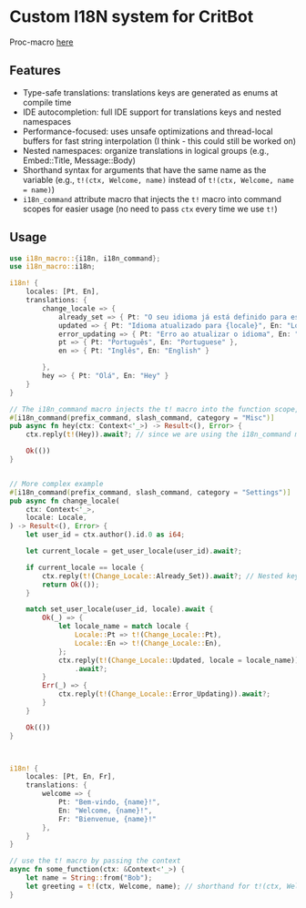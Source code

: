 # Custom I18N system for CritBot
Proc-macro [here](/i18n_macro/)


## Features
- Type-safe translations: translations keys are generated as enums at compile time
- IDE autocompletion: full IDE support for translations keys and nested namespaces
- Performance-focused: uses unsafe optimizations and thread-local buffers for fast string interpolation (I think - this could still be worked on)
- Nested namespaces: organize translations in logical groups (e.g., Embed::Title, Message::Body)
- Shorthand syntax for arguments that have the same name as the variable (e.g., `t!(ctx, Welcome, name)` instead of `t!(ctx, Welcome, name = name)`)
- `i18n_command` attribute macro that injects the `t!` macro into command scopes for easier usage (no need to pass `ctx` every time we use `t!`)

## Usage

```rust
use i18n_macro::{i18n, i18n_command};
use i18n_macro::i18n;

i18n! {
    locales: [Pt, En],
    translations: {
        change_locale => {
            already_set => { Pt: "O seu idioma já está definido para este valor.", En: "Your locale is already set to this value." },
            updated => { Pt: "Idioma atualizado para {locale}", En: "Locale updated to {locale}" },
            error_updating => { Pt: "Erro ao atualizar o idioma", En: "Error updating locale" },
            pt => { Pt: "Português", En: "Portuguese" },
            en => { Pt: "Inglês", En: "English" }

        },
        hey => { Pt: "Olá", En: "Hey" }
    }
}

// The i18n_command macro injects the t! macro into the function scope, and registers the command using poise::command.
#[i18n_command(prefix_command, slash_command, category = "Misc")]
pub async fn hey(ctx: Context<'_>) -> Result<(), Error> {
    ctx.reply(t!(Hey)).await?; // since we are using the i18n_command macro, we can use the t! macro without passing ctx.

    Ok(())
}


// More complex example
#[i18n_command(prefix_command, slash_command, category = "Settings")]
pub async fn change_locale(
    ctx: Context<'_>,
    locale: Locale,
) -> Result<(), Error> {
    let user_id = ctx.author().id.0 as i64;

    let current_locale = get_user_locale(user_id).await?;

    if current_locale == locale {
        ctx.reply(t!(Change_Locale::Already_Set)).await?; // Nested keys are accessed using double colons
        return Ok(());
    }

    match set_user_locale(user_id, locale).await {
        Ok(_) => {
            let locale_name = match locale {
                Locale::Pt => t!(Change_Locale::Pt),
                Locale::En => t!(Change_Locale::En),
            };
            ctx.reply(t!(Change_Locale::Updated, locale = locale_name)) // Nested keys with named parameters
                .await?;
        }
        Err(_) => {
            ctx.reply(t!(Change_Locale::Error_Updating)).await?;
        }
    }

    Ok(())
}



i18n! {
    locales: [Pt, En, Fr],
    translations: {
        welcome => {
            Pt: "Bem-vindo, {name}!",
            En: "Welcome, {name}!",
            Fr: "Bienvenue, {name}!"
        },
    }
}

// use the t! macro by passing the context
async fn some_function(ctx: &Context<'_>) {
    let name = String::from("Bob");
    let greeting = t!(ctx, Welcome, name); // shorthand for t!(ctx, Welcome, name = name)
}
```
